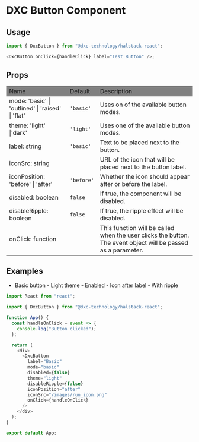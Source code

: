 # DXC Button Component

## Usage

```js
import { DxcButton } from "@dxc-technology/halstack-react";

<DxcButton onClick={handleClick} label="Test Button" />;
```

## Props

<table>
    <tr style="background-color: grey">
        <td>Name</td>
        <td>Default</td>
        <td>Description</td>
    </tr>
    <tr>
        <td>mode: 'basic' | 'outlined' | 'raised' | 'flat'</td>
        <td><code>'basic'</code></td>
        <td>Uses on of the available button modes.</td>
    </tr>
    <tr>
        <td>theme: 'light' |'dark'</td>
        <td><code>'light'</code></td>
        <td>Uses one of the available button modes.</td>
    </tr>
    <tr>
        <td>label: string</td>
        <td><code>'basic'</code></td>
        <td>Text to be placed next to the button.</td>
    </tr>
    <tr>
        <td>iconSrc: string</td>
        <td></td>
        <td>URL of the icon that will be placed next to the button label.</td>
    </tr>
    <tr>
        <td>iconPosition: 'before' | 'after'</td>
        <td><code>'before'</code></td>
        <td>Whether the icon should appear after or before the label.</td>
    </tr>
    <tr>
        <td>disabled: boolean</td>
        <td><code>false</code></td>
        <td>If true, the component will be disabled.</td>
    </tr>
    <tr>
        <td>disableRipple: boolean</td>
        <td><code>false</code></td>
        <td>If true, the ripple effect will be disabled.</td>
    </tr>
    <tr>
        <td>onClick: function</td>
        <td></td>
        <td>This function will be called when the user clicks the button. The event object will be passed as a parameter.</td>
    </tr>

</table>

## Examples

- Basic button - Light theme - Enabled - Icon after label - With ripple

```js
import React from "react";

import { DxcButton } from "@dxc-technology/halstack-react";

function App() {
  const handleOnClick = event => {
    console.log("Button clicked");
  };

  return (
    <div>
      <DxcButton
        label="Basic"
        mode="basic"
        disabled={false}
        theme="light"
        disableRipple={false}
        iconPosition="after"
        iconSrc="/images/run_icon.png"
        onClick={handleOnClick}
      />
    </div>
  );
}

export default App;
```
